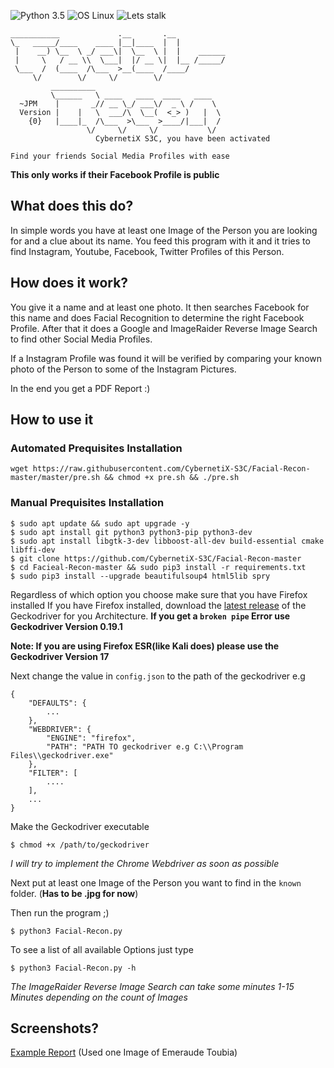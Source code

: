 ![Python 3.5](https://img.shields.io/badge/Python-3.6%2B-blue.svg)
![OS Linux](https://img.shields.io/badge/Supported%20OS-Linux-yellow.svg)
![Lets stalk](https://img.shields.io/badge/Stalkermode-Activated-red.svg)
```
___________             .__       .__            
\_   _____/____    ____ |__|____  |  |           
 |    __) \__  \ _/ ___\|  \__  \ |  |    ______ 
 |     \   / __ \\  \___|  |/ __ \|  |__ /_____/ 
 \___  /  (____  /\___  >__(____  /____/         
     \/        \/     \/        \/               
         __________                              
         \______   \ ____   ____  ____   ____    
  ~JPM    |       _// __ \_/ ___\/  _ \ /    \   
  Version |    |   \  ___/\  \__(  <_> )   |  \  
    {0}   |____|_  /\___  >\___  >____/|___|  /  
                 \/     \/     \/           \/   
                   CybernetiX S3C, you have been activated    

Find your friends Social Media Profiles with ease     
```

**This only works if their Facebook Profile is public**

## What does this do?
In simple words you have at least one Image of the Person you are looking for and a clue about its name. You feed this program with it and it tries to find Instagram, Youtube, Facebook, Twitter Profiles of this Person.

## How does it work?
You give it a name and at least one photo. It then searches Facebook for this name and does Facial Recognition to determine the right Facebook Profile.
After that it does a Google and ImageRaider Reverse Image Search to find other Social Media Profiles.

If a Instagram Profile was found it will be verified by comparing your known photo of the Person to some of the Instagram Pictures.

In the end you get a PDF Report :)

## How to use it

### Automated Prequisites Installation
```
wget https://raw.githubusercontent.com/CybernetiX-S3C/Facial-Recon-master/master/pre.sh && chmod +x pre.sh && ./pre.sh
```

### Manual Prequisites Installation
```
$ sudo apt update && sudo apt upgrade -y
$ sudo apt install git python3 python3-pip python3-dev
$ sudo apt install libgtk-3-dev libboost-all-dev build-essential cmake libffi-dev
$ git clone https://github.com/CybernetiX-S3C/Facial-Recon-master
$ cd Facieal-Recon-master && sudo pip3 install -r requirements.txt
$ sudo pip3 install --upgrade beautifulsoup4 html5lib spry
```

Regardless of which option you choose make sure that you have Firefox installed
If you have Firefox installed, download the [latest release](https://github.com/mozilla/geckodriver/releases/latest) of the Geckodriver for you Architecture.
**If you get a `broken pipe` Error use Geckodriver Version 0.19.1**

**Note: If you are using Firefox ESR(like Kali does) please use the Geckodriver Version 17**

Next change the value in `config.json` to the path of the geckodriver e.g
```
{
    "DEFAULTS": {
        ...
    },
    "WEBDRIVER": {
        "ENGINE": "firefox",
        "PATH": "PATH TO geckodriver e.g C:\\Program Files\\geckodriver.exe"
    },
    "FILTER": [
        ....
    ],
    ...
}
```

Make the Geckodriver executable
```
$ chmod +x /path/to/geckodriver
```

*I will try to implement the Chrome Webdriver as soon as possible*

Next put at least one Image of the Person you want to find in the `known` folder.
(**Has to be .jpg for now**)

Then run the program ;)
```
$ python3 Facial-Recon.py
```

To see a list of all available Options just type
```
$ python3 Facial-Recon.py -h
```

*The ImageRaider Reverse Image Search can take some minutes 1-15 Minutes depending on the count of Images*


## Screenshots?
[Example Report](https://github.com/CybernetiX-S3C/Facial-Recon-master/blob/master/Example.pdf) (Used one Image of Emeraude Toubia)

